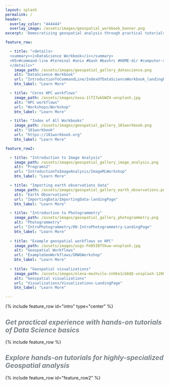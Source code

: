 ```yaml
---
layout: splash
permalink: /
header:
  overlay_color: "444444"
  overlay_image: /assets/images/geospatial_workbook_banner.png
excerpt: 'Democratizing geospatial analysis through practical tutorials'

feature_row:

  - title: "<details>
  <summary><i>DataScience Workbook</i></summary>
  <H5>#command-line #terminal #unix #bash #bashrc #HOME-dir #computer-setup #installation #text-editors #programming #python #R #scripting #remote-access #HPC #Atlas-Ceres-clusters #job-scheduling #SLURM #containers-singularity #data-transfer #data-manipulation #data-visualization #project-management</H5>
  </details>"
    image_path: /assets/images/geospatial_gallery_datascience.png
    alt: "DataScience Workbook"
    url: "IntroductionToCommandLine/IndexOfDataScienceWorkbook_landingPage"
    btn_label: "Learn More"

  - title: "Ceres HPC workflows"
    image_path: /assets/images/nasa-1lfI7wkGWZ4-unsplash.jpg
    alt: "HPC workflows"
    url: "Workshops/Workshop"
    btn_label: "Learn More"

  - title: "Index of All Workbooks"
    image_path: /assets/images/geospatial_gallery_101workbook.png
    alt: "101workbook"
    url: "https://101workbook.org"
    btn_label: "Learn More"

feature_row2:

  - title: "Introduction to Image Analysis"
    image_path: /assets/images/geospatial_gallery_image_analysis.png
    alt: "Programs2"
    url: "IntroductionToImageAnalysis/ImageMLWorkshop"
    btn_label: "Learn More"

  - title: "Importing earth observations data"
    image_path: /assets/images/geospatial_gallery_earth_observations.png
    alt: "Earth Observations"
    url: "ImportingData/ImportingData-landingPage"
    btn_label: "Learn More"

  - title: "Introduction to Photogrammetry"
    image_path: /assets/images/geospatial_gallery_photogrammetry.png
    alt: "Photogrammetry"
    url: "IntroPhotogrammetry/00-IntroPhotogrammetry-LandingPage"
    btn_label: "Learn More"
    
  - title: "Example geospatial workflows on HPC"
    image_path: /assets/images/usgs-Fm95IBf5buw-unsplash.jpg
    alt: "Geospatial Workflows"
    url: "ExampleGeoWorkflows/GRWGWorkshop"
    btn_label: "Learn More"
    
  - title: "Geospatial visualizations"
    image_path: /assets/images/elena-mozhvilo-znhEe1cbbQE-unsplash-1200_800.jpg
    alt: "Geospatial visualizations"
    url: "Visualizations/Visualizations-LandingPage"
    btn_label: "Learn More"

---
```



{% include feature_row id="intro" type="center" %}

## <span style="color: #798288"><i>Get practical experience with hands-on tutorials of Data Science basics</i></span>

{% include feature_row %}

## <span style="color: #798288"><i>Explore  hands-on tutorials for highly-specialized Geospatial analysis</i></span>

{% include feature_row id="feature_row2" %}
